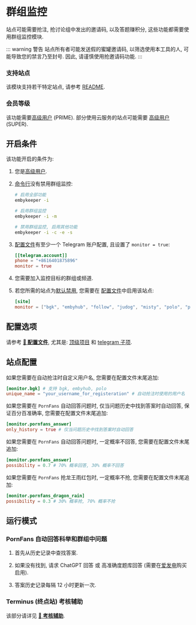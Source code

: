 # 群组监控

站点可能需要抢注, 抢讨论组中发出的邀请码, 以及答题赚积分, 这些功能都需要使用群组监控模块.

<!-- #region warning -->

::: warning 警告
站点所有者可能发送假的蜜罐邀请码, 以筛选使用本工具的人, 可能导致您的禁言乃至封号. 因此, 请谨慎使用抢邀请码功能.
:::

<!-- #endregion warning -->

### 支持站点

该模块支持若干特定站点, 请参考 [README](https://github.com/emby-keeper/emby-keeper/blob/main/README.md#%E5%8A%9F%E8%83%BD).

### 会员等级

该功能需要[高级用户](/guide/高级用户) (PRIME). 部分使用云服务的站点可能需要 [高级用户](/guide/高级用户) (SUPER).

## 开启条件

该功能开启的条件为:

1. 您是[高级用户](/guide/高级用户).

2. [命令行](/guide/命令行参数#%E5%8F%82%E6%95%B0%E8%AF%B4%E6%98%8E)没有禁用群组监控:

   ```bash
   # 启用全部功能
   embykeeper -i

   # 启用群组监控
   embykeeper -i -m

   # 禁用群组监控, 启用其他功能
   embykeeper -i -c -e -s
   ```

3. [配置文件](/guide/配置文件#telegram-%E5%AD%90%E9%A1%B9)有至少一个 Telegram 账户配置, 且设置了 `monitor = true`:

   ```toml
   [[telegram.account]]
   phone = "+8616401875896"
   monitor = true
   ```

4. 您需要加入监控目标的群组或频道.

5. 若您所需的站点为[默认禁用](https://github.com/emby-keeper/emby-keeper/blob/main/README.md#%E5%8A%9F%E8%83%BD), 您需要在 [配置文件](/guide/配置文件#service-%E5%AD%90%E9%A1%B9)中启用该站点:

   ```toml
   [site]
   monitor = ["bgk", "embyhub", "follow", "judog", "misty", "polo", "pornfans_answer", "pornfans_double", "pornfans_dragon_rain", "pornemby_nohp", "pornemby_register", "viper"]
   ```

## 配置选项

请参考 [**🔧 配置文件**](/guide/配置文件), 尤其是: [顶级项目](/guide/%E9%85%8D%E7%BD%AE%E6%96%87%E4%BB%B6#%E9%A1%B6%E7%BA%A7%E9%A1%B9%E7%9B%AE) 和 [telegram 子项](/guide/%E9%85%8D%E7%BD%AE%E6%96%87%E4%BB%B6#telegram-%E5%AD%90%E9%A1%B9).

## 站点配置

如果您需要在自动抢注时自定义用户名, 您需要在配置文件末尾追加:

```toml
[monitor.bgk] # 支持 bgk, embyhub, polo
unique_name = "your_username_for_registeration" # 自动抢注时使用的用户名
```

如果您需要在 `PornFans` 自动回答问题时, 仅当问题历史中找到答案时自动回答, 保证百分百准确率, 您需要在配置文件末尾追加:

```toml
[monitor.pornfans_answer]
only_history = true # 仅当问题历史中找到答案时自动回答
```

如果您需要在 `PornFans` 自动回答问题时, 一定概率不回答, 您需要在配置文件末尾追加:

```toml
[monitor.pornfans_answer]
possibility = 0.7 # 70% 概率回答, 30% 概率不回答
```

如果您需要在 `PornFans` 抢龙王雨红包时, 一定概率不抢, 您需要在配置文件末尾追加:

```toml
[monitor.pornfans_dragon_rain]
possibility = 0.3 # 30% 概率抢, 70% 概率不抢
```

## 运行模式

### PornFans 自动回答科举和群组中问题

1. 首先从历史记录中查找答案.

2. 如果没有找到, 请求 ChatGPT 回答 或 高准确度题库回答 (需要在[爱发电](https://afdian.com/a/jackzzs)购买启用).

3. 答案历史记录每隔 12 小时更新一次.

### Terminus (终点站) 考核辅助

该部分请详见 [**📝 考核辅助**](/guide/功能说明-考核辅助).
